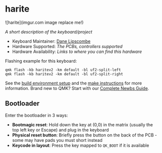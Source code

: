 # harite

![harite](imgur.com image replace me!)

*A short description of the keyboard/project*

* Keyboard Maintainer: [Dane Lipscombe](https://github.com/dlip)
* Hardware Supported: *The PCBs, controllers supported*
* Hardware Availability: *Links to where you can find this hardware*

Flashing example for this keyboard:

    qmk flash -kb haritev2 -km default -bl uf2-split-left
    qmk flash -kb haritev2 -km default -bl uf2-split-right

See the [build environment setup](https://docs.qmk.fm/#/getting_started_build_tools) and the [make instructions](https://docs.qmk.fm/#/getting_started_make_guide) for more information. Brand new to QMK? Start with our [Complete Newbs Guide](https://docs.qmk.fm/#/newbs).

## Bootloader

Enter the bootloader in 3 ways:

* **Bootmagic reset**: Hold down the key at (0,0) in the matrix (usually the top left key or Escape) and plug in the keyboard
* **Physical reset button**: Briefly press the button on the back of the PCB - some may have pads you must short instead
* **Keycode in layout**: Press the key mapped to `QK_BOOT` if it is available
